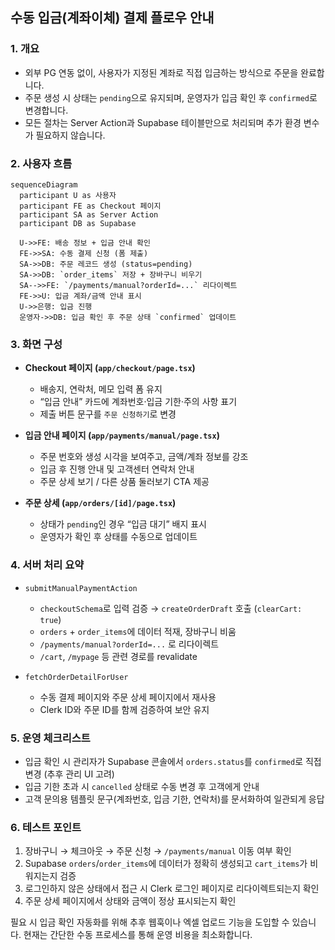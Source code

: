 ## 수동 입금(계좌이체) 결제 플로우 안내

### 1. 개요

- 외부 PG 연동 없이, 사용자가 지정된 계좌로 직접 입금하는 방식으로 주문을 완료합니다.
- 주문 생성 시 상태는 `pending`으로 유지되며, 운영자가 입금 확인 후 `confirmed`로 변경합니다.
- 모든 절차는 Server Action과 Supabase 테이블만으로 처리되며 추가 환경 변수가 필요하지 않습니다.

### 2. 사용자 흐름

```mermaid
sequenceDiagram
  participant U as 사용자
  participant FE as Checkout 페이지
  participant SA as Server Action
  participant DB as Supabase

  U->>FE: 배송 정보 + 입금 안내 확인
  FE->>SA: 수동 결제 신청 (폼 제출)
  SA->>DB: 주문 레코드 생성 (status=pending)
  SA->>DB: `order_items` 저장 + 장바구니 비우기
  SA-->>FE: `/payments/manual?orderId=...` 리다이렉트
  FE->>U: 입금 계좌/금액 안내 표시
  U->>은행: 입금 진행
  운영자->>DB: 입금 확인 후 주문 상태 `confirmed` 업데이트
```

### 3. 화면 구성

- **Checkout 페이지 (`app/checkout/page.tsx`)**
  - 배송지, 연락처, 메모 입력 폼 유지
  - “입금 안내” 카드에 계좌번호·입금 기한·주의 사항 표기
  - 제출 버튼 문구를 `주문 신청하기`로 변경

- **입금 안내 페이지 (`app/payments/manual/page.tsx`)**
  - 주문 번호와 생성 시각을 보여주고, 금액/계좌 정보를 강조
  - 입금 후 진행 안내 및 고객센터 연락처 안내
  - 주문 상세 보기 / 다른 상품 둘러보기 CTA 제공

- **주문 상세 (`app/orders/[id]/page.tsx`)**
  - 상태가 `pending`인 경우 “입금 대기” 배지 표시
  - 운영자가 확인 후 상태를 수동으로 업데이트

### 4. 서버 처리 요약

- `submitManualPaymentAction`
  - `checkoutSchema`로 입력 검증 → `createOrderDraft` 호출 (`clearCart: true`)
  - `orders` + `order_items`에 데이터 적재, 장바구니 비움
  - `/payments/manual?orderId=...` 로 리다이렉트
  - `/cart`, `/mypage` 등 관련 경로를 revalidate

- `fetchOrderDetailForUser`
  - 수동 결제 페이지와 주문 상세 페이지에서 재사용
  - Clerk ID와 주문 ID를 함께 검증하여 보안 유지

### 5. 운영 체크리스트

- 입금 확인 시 관리자가 Supabase 콘솔에서 `orders.status`를 `confirmed`로 직접 변경 (추후 관리 UI 고려)
- 입금 기한 초과 시 `cancelled` 상태로 수동 변경 후 고객에게 안내
- 고객 문의용 템플릿 문구(계좌번호, 입금 기한, 연락처)를 문서화하여 일관되게 응답

### 6. 테스트 포인트

1. 장바구니 → 체크아웃 → 주문 신청 → `/payments/manual` 이동 여부 확인
2. Supabase `orders`/`order_items`에 데이터가 정확히 생성되고 `cart_items`가 비워지는지 검증
3. 로그인하지 않은 상태에서 접근 시 Clerk 로그인 페이지로 리다이렉트되는지 확인
4. 주문 상세 페이지에서 상태와 금액이 정상 표시되는지 확인

필요 시 입금 확인 자동화를 위해 추후 웹훅이나 엑셀 업로드 기능을 도입할 수 있습니다. 현재는 간단한 수동 프로세스를 통해 운영 비용을 최소화합니다.
